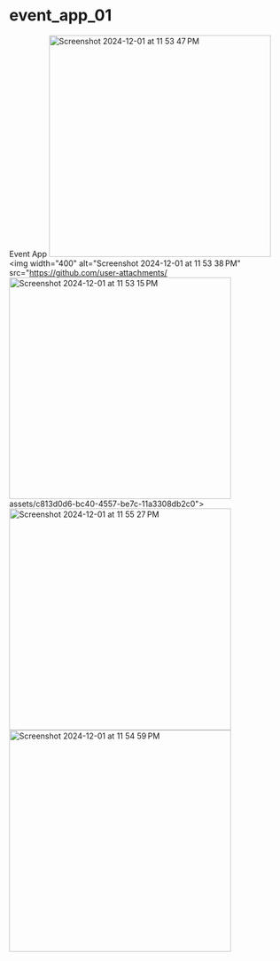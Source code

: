 # event_app_01
Event App
<img width="400" alt="Screenshot 2024-12-01 at 11 53 47 PM" src="https://github.com/user-attachments/assets/9deeb00b-5973-444e-97a6-91c3be7fde1f">
<img width="400" alt="Screenshot 2024-12-01 at 11 53 38 PM" src="https://github.com/user-attachments/<img width="400" alt="Screenshot 2024-12-01 at 11 53 15 PM" src="https://github.com/user-attachments/assets/8c198366-888b-4439-9fed-3825ea01b037">
assets/c813d0d6-bc40-4557-be7c-11a3308db2c0">
<img width="400" alt="Screenshot 2024-12-01 at 11 55 27 PM" src="https://github.com/user-attachments/assets/d36f1e5e-c852-4c01-a94d-d3d85f62ef32">
<img width="400" alt="Screenshot 2024-12-01 at 11 54 59 PM" src="https://github.com/user-attachments/assets/bbdef136-a0e4-45f9-96c4-022db8d43384">
